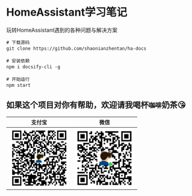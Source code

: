 # HomeAssistant学习笔记

玩转HomeAssistant遇到的各种问题与解决方案

```
# 下载源码
git clone https://github.com/shaonianzhentan/ha-docs

# 安装依赖
npm i docsify-cli -g

# 开始运行
npm start
```

## 如果这个项目对你有帮助，欢迎请我喝杯<del><small>咖啡</small></del><b>奶茶</b>😘
|支付宝|微信|
|---|---|
<img src="docs/img/alipay.png" align="left" height="160" width="160">  |  <img src="docs/img/wechat.png" align="left" height="160" width="160">